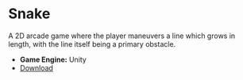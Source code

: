 # Snake
A 2D arcade game where the player maneuvers a line which grows in length, with the line itself being a primary obstacle.
- **Game Engine:** Unity
- [Download](https://github.com/sfiras15/Snake/archive/refs/heads/main.zip)
